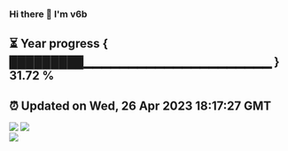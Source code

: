 ### Hi there 👋  I'm v6b  
⏳ Year progress { █████████▁▁▁▁▁▁▁▁▁▁▁▁▁▁▁▁▁▁▁▁▁ } 31.72 %
---
⏰ Updated on Wed, 26 Apr 2023 18:17:27 GMT
---
![](https://github-readme-stats.vercel.app/api?username=v6b&bg_color=30,e96443,904e95&title_color=fff&text_color=fff&layout=compact)
![](https://github-readme-stats.vercel.app/api/top-langs/?username=v6b&layout=compact&bg_color=30,e96443,904e95&title_color=fff&text_color=fff)  
![](https://gcore.jsdelivr.net/gh/v6b/v6b@main/assets/github-contribution-grid-snake.svg)

